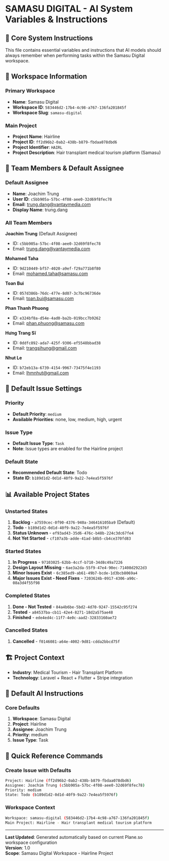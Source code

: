 # SAMASU DIGITAL - AI System Variables & Instructions

## 🎯 Core System Instructions

This file contains essential variables and instructions that AI models should always remember when performing tasks within the Samasu Digital workspace.

## 🏢 Workspace Information

### Primary Workspace

* **Name**: Samasu Digital
* **Workspace ID**: `583446d2-17b4-4c98-a767-136fa201845f`
* **Workspace Slug**: `samasu-digital`

### Main Project

* **Project Name**: Hairline
* **Project ID**: `ff2d96b2-0ab2-438b-b879-fbdaa078dbd6`
* **Project Identifier**: `HAIRL`
* **Project Description**: Hair transplant medical tourism platform (Samasu)

## 👥 Team Members & Default Assignee

### Default Assignee

* **Name**: Joachim Trung
* **User ID**: `c5bb905a-57bc-4f08-aee0-32d69f8fec78`
* **Email**: <trung.dang@vantaymedia.com>
* **Display Name**: trung.dang

### All Team Members

**Joachim Trung** (Default Assignee)

* ID: `c5bb905a-57bc-4f08-aee0-32d69f8fec78`
* Email: <trung.dang@vantaymedia.com>

**Mohamed Taha**

* ID: `9d210449-bf57-4020-a9ef-f29a771b8f80`
* Email: <mohamed.taha@samasu.com>

**Toan Bui**

* ID: `057d386b-76dc-477e-8d07-3c7bc96736de`
* Email: <toan.bui@samasu.com>

**Phan Thanh Phuong**

* ID: `e324bf8a-d54e-4ad0-ba2b-019bcc7b9262`
* Email: <phan.phuong@samasu.com>

**Hưng Trang Sĩ**

* ID: `0ddfc892-ada7-425f-9306-ef5548bbad38`
* Email: <trangsihung@gmail.com>

**Nhut Le**

* ID: `b72eb13a-6739-4154-9967-73475f4e1193`
* Email: <lhmnhut@gmail.com>

## 🎯 Default Issue Settings

### Priority

* **Default Priority**: `medium`
* **Available Priorities**: none, low, medium, high, urgent

### Issue Type

* **Default Issue Type**: `Task`
* **Note**: Issue types are enabled for the Hairline project

### Default State

* **Recommended Default State**: Todo
* **State ID**: `b189d1d2-0d1d-40f9-9a22-7e4ea5f5976f`

## 📊 Available Project States

### Unstarted States

1. **Backlog** - `a7559cec-0f90-4376-940a-346416105ba9` (Default)
2. **Todo** - `b189d1d2-0d1d-40f9-9a22-7e4ea5f5976f`
3. **Status Unknown** - `ef93ad43-35d6-476c-b48b-224c3dc67fe4`
4. **Not Yet Started** - `cf107a3b-adde-41ad-b8b5-cb4ce370fd83`

### Started States

1. **In Progress** - `97103025-62bb-4ccf-b710-34d8c49a7226`
2. **Design Layout Missing** - `6ae3a2da-55f9-47e4-90ec-71408d2922d3`
3. **Minor Issues Exist** - `6c385ed9-ab61-49b7-bcde-1d3bcb8069a4`
4. **Major Issues Exist - Need Fixes** - `7203624b-0917-4306-a90c-08a3d4f55f98`

### Completed States

1. **Done - Not Tested** - `84a4b6be-5bd2-4d70-9247-15542c95f274`
2. **Tested** - `a84537ba-cb11-42e4-8271-18d2a575ae48`
3. **Finished** - `ede4ed4c-11f7-4e0c-aad2-32833160ae72`

### Cancelled States

1. **Cancelled** - `f0146081-a64e-4002-9d81-cdda2bbcd75f`

## 🏗️ Project Context

* **Industry**: Medical Tourism - Hair Transplant Platform
* **Technology**: Laravel + React + Flutter + Stripe integration

## 🤖 Default AI Instructions

### Core Defaults

1. **Workspace**: Samasu Digital
2. **Project**: Hairline
3. **Assignee**: Joachim Trung
4. **Priority**: medium
5. **Issue Type**: Task

## 📝 Quick Reference Commands

### Create Issue with Defaults

```sh
Project: Hairline (ff2d96b2-0ab2-438b-b879-fbdaa078dbd6)
Assignee: Joachim Trung (c5bb905a-57bc-4f08-aee0-32d69f8fec78)
Priority: medium
State: Todo (b189d1d2-0d1d-40f9-9a22-7e4ea5f5976f)
```

### Workspace Context

```sh
Workspace: samasu-digital (583446d2-17b4-4c98-a767-136fa201845f)
Main Project: Hairline - Hair transplant medical tourism platform
```

---

**Last Updated**: Generated automatically based on current Plane.so workspace configuration  
**Version**: 1.0  
**Scope**: Samasu Digital Workspace - Hairline Project
